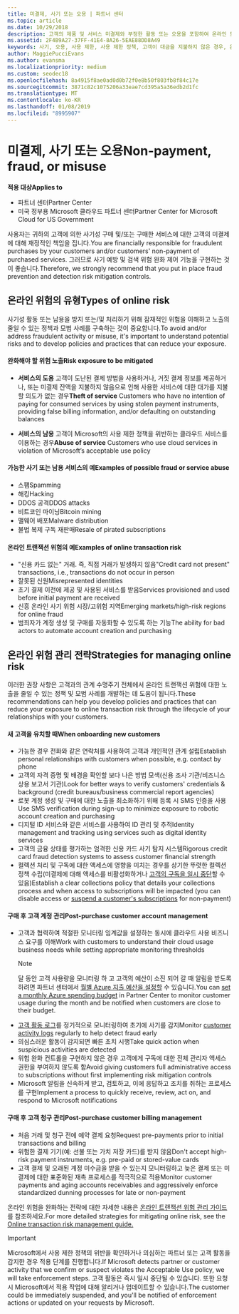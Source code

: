 ```yaml
---
title: 미결제, 사기 또는 오용 | 파트너 센터
ms.topic: article
ms.date: 10/29/2018
description: 고객의 제품 및 서비스 미결제와 부정한 활동 또는 오용을 포함하여 온라인 트랜잭션의 위험을 관리하기 위한 전략입니다.
ms.assetid: 2F4B9A27-37FF-41E4-8A26-5EAE88DD8A49
keywords: 사기, 오용, 사용 제한, 사용 제한 정책, 고객이 대금을 지불하지 않은 경우, 온라인 위험, 서비스 도용, 서비스 남용, 구독 일시 중단
author: MaggiePucciEvans
ms.author: evansma
ms.localizationpriority: medium
ms.custom: seodec18
ms.openlocfilehash: 8a4915f8ae0ad0d0b72f0e8b50f803fb8f84c17e
ms.sourcegitcommit: 3871c82c1075206a33eae7cd395a5a36edb2d1fc
ms.translationtype: MT
ms.contentlocale: ko-KR
ms.lasthandoff: 01/08/2019
ms.locfileid: "8995907"
---
```

# <a name="non-payment-fraud-or-misuse"></a><span data-ttu-id="1bfc7-104">미결제, 사기 또는 오용</span><span class="sxs-lookup"><span data-stu-id="1bfc7-104">Non-payment, fraud, or misuse</span></span>

**<span data-ttu-id="1bfc7-105">적용 대상</span><span class="sxs-lookup"><span data-stu-id="1bfc7-105">Applies to</span></span>**

-  <span data-ttu-id="1bfc7-106">파트너 센터</span><span class="sxs-lookup"><span data-stu-id="1bfc7-106">Partner Center</span></span>
-  <span data-ttu-id="1bfc7-107">미국 정부용 Microsoft 클라우드 파트너 센터</span><span class="sxs-lookup"><span data-stu-id="1bfc7-107">Partner Center for Microsoft Cloud for US Government</span></span>



<span data-ttu-id="1bfc7-108">사용자는 귀하의 고객에 의한 사기성 구매 및/또는 구매한 서비스에 대한 고객의 미결제에 대해 재정적인 책임을 집니다.</span><span class="sxs-lookup"><span data-stu-id="1bfc7-108">You are financially responsible for fraudulent purchases by your customers and/or customers' non-payment of purchased services.</span></span> <span data-ttu-id="1bfc7-109">그러므로 사기 예방 및 검색 위험 완화 제어 기능을 구현하는 것이 좋습니다.</span><span class="sxs-lookup"><span data-stu-id="1bfc7-109">Therefore, we strongly recommend that you put in place fraud prevention and detection risk mitigation controls.</span></span>

## <a name="types-of-online-risk"></a><span data-ttu-id="1bfc7-110">온라인 위험의 유형</span><span class="sxs-lookup"><span data-stu-id="1bfc7-110">Types of online risk</span></span>

<span data-ttu-id="1bfc7-111">사기성 활동 또는 남용을 방지 또는/및 처리하기 위해 잠재적인 위험을 이해하고 노출의 줄일 수 있는 정책과 모범 사례를 구축하는 것이 중요합니다.</span><span class="sxs-lookup"><span data-stu-id="1bfc7-111">To avoid and/or address fraudulent activity or misuse, it's important to understand potential risks and to develop policies and practices that can reduce your exposure.</span></span>

#### <a name="risk-exposure-to-be-mitigated"></a><span data-ttu-id="1bfc7-112">완화해야 할 위험 노출</span><span class="sxs-lookup"><span data-stu-id="1bfc7-112">Risk exposure to be mitigated</span></span>

- <span data-ttu-id="1bfc7-113">**서비스의 도용** 고객이 도난된 결제 방법을 사용하거나, 거짓 결제 정보를 제공하거나, 또는 미결제 잔액을 지불하지 않음으로 인해 사용한 서비스에 대한 대가를 지불할 의도가 없는 경우</span><span class="sxs-lookup"><span data-stu-id="1bfc7-113">**Theft of service** Customers who have no intention of paying for consumed services by using stolen payment instruments, providing false billing information, and/or defaulting on outstanding balances</span></span>

- <span data-ttu-id="1bfc7-114">**서비스의 남용** 고객이 Microsoft의 사용 제한 정책을 위반하는 클라우드 서비스를 이용하는 경우</span><span class="sxs-lookup"><span data-stu-id="1bfc7-114">**Abuse of service** Customers who use cloud services in violation of Microsoft’s acceptable use policy</span></span>

#### <a name="examples-of-possible-fraud-or-service-abuse"></a><span data-ttu-id="1bfc7-115">가능한 사기 또는 남용 서비스의 예</span><span class="sxs-lookup"><span data-stu-id="1bfc7-115">Examples of possible fraud or service abuse</span></span>
- <span data-ttu-id="1bfc7-116">스팸</span><span class="sxs-lookup"><span data-stu-id="1bfc7-116">Spamming</span></span>
- <span data-ttu-id="1bfc7-117">해킹</span><span class="sxs-lookup"><span data-stu-id="1bfc7-117">Hacking</span></span>
- <span data-ttu-id="1bfc7-118">DDOS 공격</span><span class="sxs-lookup"><span data-stu-id="1bfc7-118">DDOS attacks</span></span>
- <span data-ttu-id="1bfc7-119">비트코인 마이닝</span><span class="sxs-lookup"><span data-stu-id="1bfc7-119">Bitcoin mining</span></span>
- <span data-ttu-id="1bfc7-120">맬웨어 배포</span><span class="sxs-lookup"><span data-stu-id="1bfc7-120">Malware distribution</span></span>
- <span data-ttu-id="1bfc7-121">불법 복제 구독 재판매</span><span class="sxs-lookup"><span data-stu-id="1bfc7-121">Resale of pirated subscriptions</span></span> 

#### <a name="examples-of-online-transaction-risk"></a><span data-ttu-id="1bfc7-122">온라인 트랜잭션 위험의 예</span><span class="sxs-lookup"><span data-stu-id="1bfc7-122">Examples of online transaction risk</span></span>
- <span data-ttu-id="1bfc7-123">"신용 카드 없는" 거래. 즉, 직접 거래가 발생하지 않음</span><span class="sxs-lookup"><span data-stu-id="1bfc7-123">"Credit card not present" transactions, i.e., transactions do not occur in person</span></span>
- <span data-ttu-id="1bfc7-124">잘못된 신원</span><span class="sxs-lookup"><span data-stu-id="1bfc7-124">Misrepresented identities</span></span>
- <span data-ttu-id="1bfc7-125">초기 결제 이전에 제공 및 사용된 서비스를 받음</span><span class="sxs-lookup"><span data-stu-id="1bfc7-125">Services provisioned and used before initial payment are received</span></span>
- <span data-ttu-id="1bfc7-126">신흥 온라인 사기 위험 시장/고위험 지역</span><span class="sxs-lookup"><span data-stu-id="1bfc7-126">Emerging markets/high-risk regions for online fraud</span></span>
- <span data-ttu-id="1bfc7-127">범죄자가 계정 생성 및 구매를 자동화할 수 있도록 하는 기능</span><span class="sxs-lookup"><span data-stu-id="1bfc7-127">The ability for bad actors to automate account creation and purchasing</span></span>

## <a name="strategies-for-managing-online-risk"></a><span data-ttu-id="1bfc7-128">온라인 위험 관리 전략</span><span class="sxs-lookup"><span data-stu-id="1bfc7-128">Strategies for managing online risk</span></span>

<span data-ttu-id="1bfc7-129">이러한 권장 사항은 고객과의 관계 수명주기 전체에서 온라인 트랜잭션 위험에 대한 노출을 줄일 수 있는 정책 및 모범 사례를 개발하는 데 도움이 됩니다.</span><span class="sxs-lookup"><span data-stu-id="1bfc7-129">These recommendations can help you develop policies and practices that can reduce your exposure to online transaction risk through the lifecycle of your relationships with your customers.</span></span>  

#### <a name="when-onboarding-new-customers"></a><span data-ttu-id="1bfc7-130">새 고객을 유치할 때</span><span class="sxs-lookup"><span data-stu-id="1bfc7-130">When onboarding new customers</span></span>
- <span data-ttu-id="1bfc7-131">가능한 경우 전화와 같은 연락처를 사용하여 고객과 개인적인 관계 설립</span><span class="sxs-lookup"><span data-stu-id="1bfc7-131">Establish personal relationships with customers when possible, e.g. contact by phone</span></span>
- <span data-ttu-id="1bfc7-132">고객의 자격 증명 및 배경을 확인할 보다 나은 방법 모색(신용 조사 기관/비즈니스 상용 보고서 기관)</span><span class="sxs-lookup"><span data-stu-id="1bfc7-132">Look for better ways to verify customers' credentials & background (credit bureaus/business commercial report agencies)</span></span> 
- <span data-ttu-id="1bfc7-133">로봇 계정 생성 및 구매에 대한 노출을 최소화하기 위해 등록 시 SMS 인증을 사용</span><span class="sxs-lookup"><span data-stu-id="1bfc7-133">Use SMS verification during sign-up to minimize exposure to robotic account creation and purchasing</span></span>
- <span data-ttu-id="1bfc7-134">디지털 ID 서비스와 같은 서비스를 사용하여 ID 관리 및 추적</span><span class="sxs-lookup"><span data-stu-id="1bfc7-134">Identity management and tracking using services such as digital identity services</span></span>
- <span data-ttu-id="1bfc7-135">고객의 금융 상태를 평가하는 엄격한 신용 카드 사기 탐지 시스템</span><span class="sxs-lookup"><span data-stu-id="1bfc7-135">Rigorous credit card fraud detection systems to assess customer financial strength</span></span>
- <span data-ttu-id="1bfc7-136">컬렉션 처리 및 구독에 대한 액세스에 영향을 미치는 경우를 상기한 뚜렷한 컬렉션 정책 수립(미결제에 대해 액세스를 비활성화하거나 [고객의 구독을 일시 중단](suspend-a-subscription.md)할 수 있음)</span><span class="sxs-lookup"><span data-stu-id="1bfc7-136">Establish a clear collections policy that details your collections process and when access to subscriptions will be impacted (you can disable access or [suspend a customer's subscriptions](suspend-a-subscription.md) for non-payment)</span></span>

#### <a name="post-purchase-customer-account-management"></a><span data-ttu-id="1bfc7-137">구매 후 고객 계정 관리</span><span class="sxs-lookup"><span data-stu-id="1bfc7-137">Post-purchase customer account management</span></span>
- <span data-ttu-id="1bfc7-138">고객과 협력하여 적절한 모니터링 임계값을 설정하는 동시에 클라우드 사용 비즈니스 요구를 이해</span><span class="sxs-lookup"><span data-stu-id="1bfc7-138">Work with customers to understand their cloud usage business needs while setting appropriate monitoring thresholds</span></span>
    > [!NOTE]  
    >  <span data-ttu-id="1bfc7-139">달 동안 고객 사용량을 모니터링 하 고 고객의 예산이 소진 되어 갈 때 알림을 받도록 하려면 파트너 센터에서 [월별 Azure 지출 예산을 설정할](set-an-azure-spending-budget-for-your-customers.md) 수 있습니다.</span><span class="sxs-lookup"><span data-stu-id="1bfc7-139">You can [set a monthly Azure spending budget](set-an-azure-spending-budget-for-your-customers.md) in Partner Center to monitor customer usage during the month and be notified when customers are close to their budget.</span></span>
- <span data-ttu-id="1bfc7-140">[고객 활동 로그](activity-logs.md)를 정기적으로 모니터링하여 초기에 사기를 감지</span><span class="sxs-lookup"><span data-stu-id="1bfc7-140">Monitor [customer activity logs](activity-logs.md) regularly to help detect fraud early</span></span>
- <span data-ttu-id="1bfc7-141">의심스러운 활동이 감지되면 빠른 초치 시행</span><span class="sxs-lookup"><span data-stu-id="1bfc7-141">Take quick action when suspicious activities are detected</span></span>
- <span data-ttu-id="1bfc7-142">위험 완화 컨트롤을 구현하지 않은 경우 고객에게 구독에 대한 전체 관리자 액세스 권한을 부여하지 않도록 함</span><span class="sxs-lookup"><span data-stu-id="1bfc7-142">Avoid giving customers full administrative access to subscriptions without first implementing risk mitigation controls</span></span>
- <span data-ttu-id="1bfc7-143">Microsoft 알림을 신속하게 받고, 검토하고, 이에 응답하고 조치를 취하는 프로세스를 구현</span><span class="sxs-lookup"><span data-stu-id="1bfc7-143">Implement a process to quickly receive, review, act on, and respond to Microsoft notifications</span></span>

#### <a name="post-purchase-customer-billing-management"></a><span data-ttu-id="1bfc7-144">구매 후 고객 청구 관리</span><span class="sxs-lookup"><span data-stu-id="1bfc7-144">Post-purchase customer billing management</span></span>
- <span data-ttu-id="1bfc7-145">처음 거래 및 청구 전에 예약 결제 요청</span><span class="sxs-lookup"><span data-stu-id="1bfc7-145">Request pre-payments prior to initial transactions and billing</span></span> 
- <span data-ttu-id="1bfc7-146">위험한 결제 기기(예: 선불 또는 가치 저장 카드)를 받지 않음</span><span class="sxs-lookup"><span data-stu-id="1bfc7-146">Don't accept high-risk payment instruments, e.g. pre-paid or stored-value cards</span></span>
- <span data-ttu-id="1bfc7-147">고객 결제 및 오래된 계정 미수금을 받을 수 있는지 모니터링하고 늦은 결제 또는 미결제에 대한 표준화된 재촉 프로세스를 적극적으로 적용</span><span class="sxs-lookup"><span data-stu-id="1bfc7-147">Monitor customer payments and aging accounts receivables and aggressively enforce standardized dunning processes for late or non-payment</span></span>

<span data-ttu-id="1bfc7-148">온라인 위험을 완화하는 전략에 대한 자세한 내용은 [온라인 트랜잭션 위험 관리 가이드](https://assets.windowsphone.com/7d885238-e13b-4f10-a682-3d5adacd2859/CSP-PartnerRiskGuide-APSFinal_InvariantCulture_Default.zip)를 참조하세요.</span><span class="sxs-lookup"><span data-stu-id="1bfc7-148">For more detailed strategies for mitigating online risk, see the [Online transaction risk management guide.](https://assets.windowsphone.com/7d885238-e13b-4f10-a682-3d5adacd2859/CSP-PartnerRiskGuide-APSFinal_InvariantCulture_Default.zip)</span></span>

> [!IMPORTANT]  
> <span data-ttu-id="1bfc7-149">Microsoft에서 사용 제한 정책의 위반을 확인하거나 의심하는 파트너 또는 고객 활동을 감지한 경우 적용 단계를 진행합니다.</span><span class="sxs-lookup"><span data-stu-id="1bfc7-149">If Microsoft detects partner or customer activity that we confirm or suspect violates the Acceptable Use policy, we will take enforcement steps.</span></span> <span data-ttu-id="1bfc7-150">고객 활동은 즉시 일시 중단될 수 있습니다. 또한 요청 시 Microsoft에서 적용 작업에 대해 알리거나 업데이트할 수 있습니다.</span><span class="sxs-lookup"><span data-stu-id="1bfc7-150">The customer could be immediately suspended, and you'll be notified of enforcement actions or updated on your requests by Microsoft.</span></span>

 

 



